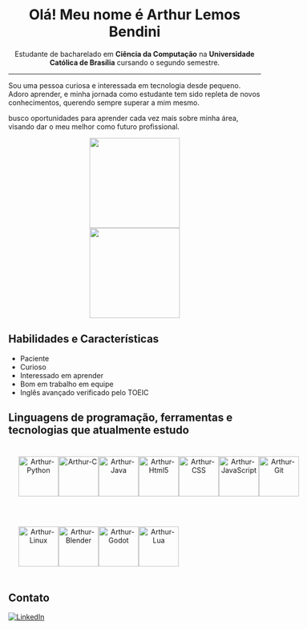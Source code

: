 <h1 align="center">Olá! Meu nome é Arthur Lemos Bendini</h1>

<p align="center">Estudante de bacharelado em <strong>Ciência da Computação</strong> na <strong>Universidade Católica de Brasília</strong> cursando o segundo semestre.

---

Sou uma pessoa curiosa e interessada em tecnologia desde pequeno. Adoro aprender, e minha jornada como estudante tem sido repleta de novos conhecimentos, querendo sempre superar a mim mesmo.

busco oportunidades para aprender cada vez mais sobre minha área, visando dar o meu melhor como futuro profissional.

<div style="display: flex; flex-direction: column" align="center">
  <a href="https://github.com/anuraghazra/github-readme-stats">
    <img height=180 align="center" src="https://github-readme-stats.vercel.app/api?username=leviint&locale=pt-br&show_icons=true&theme=midnight-purple&card_width=400"/>
  </a>
  <a href="https://github.com/anuraghazra/convoychat">
    <img height=180 align="center" src="https://github-readme-stats.vercel.app/api/top-langs?username=leviint&locale=pt-br&theme=midnight-purple&layout=compact&langs_count=8&card_width=400"/>
  </a>
</div>

## Habilidades e Características
- Paciente
- Curioso
- Interessado em aprender
- Bom em trabalho em equipe
- Inglês avançado verificado pelo TOEIC

## Linguagens de programação, ferramentas e tecnologias que atualmente estudo
        
<div style="padding: 20px; border-radius: 10px; margin: 20px 0; display: flex;" align="center">
  <br>
  <img align="center" alt="Arthur-Python" height="80" width="80" src="https://cdn.jsdelivr.net/gh/devicons/devicon@latest/icons/python/python-original.svg">
  <img align="center" alt="Arthur-C" height="80" width="80" src="https://cdn.jsdelivr.net/gh/devicons/devicon@latest/icons/c/c-original.svg">
  <img align="center" alt="Arthur-Java" height="80" width="80" src="https://cdn.jsdelivr.net/gh/devicons/devicon@latest/icons/java/java-original.svg" />
  <img align="center" alt="Arthur-Html5" height="80" width="80" src="https://cdn.jsdelivr.net/gh/devicons/devicon@latest/icons/html5/html5-original.svg">
  <img align="center" alt="Arthur-CSS" height="80" width="80" src="https://cdn.jsdelivr.net/gh/devicons/devicon@latest/icons/css3/css3-original.svg">
  <img align="center" alt="Arthur-JavaScript" height="80" width="80" src="https://cdn.jsdelivr.net/gh/devicons/devicon@latest/icons/javascript/javascript-original.svg">
  <img align="center" alt="Arthur-Git" height="80" width="80" src="https://cdn.jsdelivr.net/gh/devicons/devicon@latest/icons/git/git-original.svg"/>
</div>

<div style="padding: 20px; border-radius: 10px; margin: 20px 0; display: flex;" align="center">
  <br>
    <img align="center" alt="Arthur-Linux" height="80" width="80" src="https://cdn.jsdelivr.net/gh/devicons/devicon@latest/icons/linux/linux-original.svg"/>
    <img align="center" alt="Arthur-Blender" height="80" width="80" src="https://cdn.jsdelivr.net/gh/devicons/devicon@latest/icons/blender/blender-original.svg"/>
    <img align="center" alt="Arthur-Godot" height="80" width="80" src="https://cdn.jsdelivr.net/gh/devicons/devicon@latest/icons/godot/godot-original.svg"/>
    <img align="center" alt="Arthur-Lua" height="80" width="80" src="https://cdn.jsdelivr.net/gh/devicons/devicon@latest/icons/lua/lua-original.svg"/>     
</div>


## Contato
[![LinkedIn](https://img.shields.io/badge/LinkedIn-%230077B5.svg?style=for-the-badge&logo=linkedin&logoColor=white)](https://www.linkedin.com/in/arthur-lemos-bendini-714209323/)


